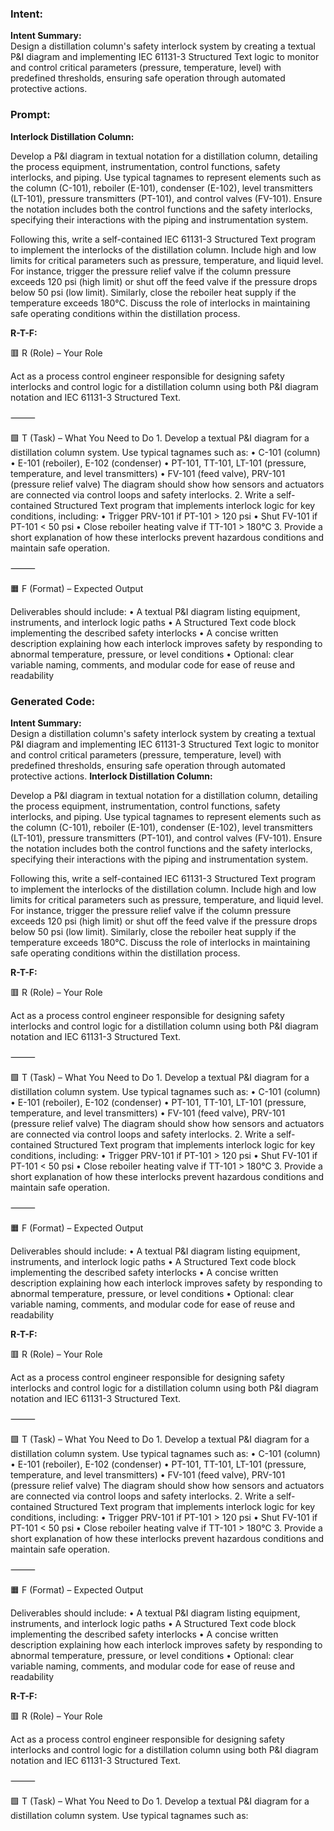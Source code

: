 ### Intent:
**Intent Summary:**  
Design a distillation column's safety interlock system by creating a textual P&I diagram and implementing IEC 61131-3 Structured Text logic to monitor and control critical parameters (pressure, temperature, level) with predefined thresholds, ensuring safe operation through automated protective actions.

### Prompt:
**Interlock Distillation Column:**

Develop a P&I diagram in textual notation for a distillation column, detailing the process equipment, instrumentation, control functions, safety interlocks, and piping. Use typical tagnames to represent elements such as the column (C-101), reboiler (E-101), condenser (E-102), level transmitters (LT-101), pressure transmitters (PT-101), and control valves (FV-101). Ensure the notation includes both the control functions and the safety interlocks, specifying their interactions with the piping and instrumentation system.

Following this, write a self-contained IEC 61131-3 Structured Text program to implement the interlocks of the distillation column. Include high and low limits for critical parameters such as pressure, temperature, and liquid level. For instance, trigger the pressure relief valve if the column pressure exceeds 120 psi (high limit) or shut off the feed valve if the pressure drops below 50 psi (low limit). Similarly, close the reboiler heat supply if the temperature exceeds 180°C. Discuss the role of interlocks in maintaining safe operating conditions within the distillation process.

**R-T-F:**

🟥 R (Role) – Your Role

Act as a process control engineer responsible for designing safety interlocks and control logic for a distillation column using both P&I diagram notation and IEC 61131-3 Structured Text.

⸻

🟩 T (Task) – What You Need to Do
	1.	Develop a textual P&I diagram for a distillation column system. Use typical tagnames such as:
	•	C-101 (column)
	•	E-101 (reboiler), E-102 (condenser)
	•	PT-101, TT-101, LT-101 (pressure, temperature, and level transmitters)
	•	FV-101 (feed valve), PRV-101 (pressure relief valve)
The diagram should show how sensors and actuators are connected via control loops and safety interlocks.
	2.	Write a self-contained Structured Text program that implements interlock logic for key conditions, including:
	•	Trigger PRV-101 if PT-101 > 120 psi
	•	Shut FV-101 if PT-101 < 50 psi
	•	Close reboiler heating valve if TT-101 > 180°C
	3.	Provide a short explanation of how these interlocks prevent hazardous conditions and maintain safe operation.

⸻

🟧 F (Format) – Expected Output

Deliverables should include:
	•	A textual P&I diagram listing equipment, instruments, and interlock logic paths
	•	A Structured Text code block implementing the described safety interlocks
	•	A concise written description explaining how each interlock improves safety by responding to abnormal temperature, pressure, or level conditions
	•	Optional: clear variable naming, comments, and modular code for ease of reuse and readability

### Generated Code:
**Intent Summary:**  
Design a distillation column's safety interlock system by creating a textual P&I diagram and implementing IEC 61131-3 Structured Text logic to monitor and control critical parameters (pressure, temperature, level) with predefined thresholds, ensuring safe operation through automated protective actions.
**Interlock Distillation Column:**

Develop a P&I diagram in textual notation for a distillation column, detailing the process equipment, instrumentation, control functions, safety interlocks, and piping. Use typical tagnames to represent elements such as the column (C-101), reboiler (E-101), condenser (E-102), level transmitters (LT-101), pressure transmitters (PT-101), and control valves (FV-101). Ensure the notation includes both the control functions and the safety interlocks, specifying their interactions with the piping and instrumentation system.

Following this, write a self-contained IEC 61131-3 Structured Text program to implement the interlocks of the distillation column. Include high and low limits for critical parameters such as pressure, temperature, and liquid level. For instance, trigger the pressure relief valve if the column pressure exceeds 120 psi (high limit) or shut off the feed valve if the pressure drops below 50 psi (low limit). Similarly, close the reboiler heat supply if the temperature exceeds 180°C. Discuss the role of interlocks in maintaining safe operating conditions within the distillation process.

**R-T-F:**

🟥 R (Role) – Your Role

Act as a process control engineer responsible for designing safety interlocks and control logic for a distillation column using both P&I diagram notation and IEC 61131-3 Structured Text.

⸻

🟩 T (Task) – What You Need to Do
	1.	Develop a textual P&I diagram for a distillation column system. Use typical tagnames such as:
	•	C-101 (column)
	•	E-101 (reboiler), E-102 (condenser)
	•	PT-101, TT-101, LT-101 (pressure, temperature, and level transmitters)
	•	FV-101 (feed valve), PRV-101 (pressure relief valve)
The diagram should show how sensors and actuators are connected via control loops and safety interlocks.
	2.	Write a self-contained Structured Text program that implements interlock logic for key conditions, including:
	•	Trigger PRV-101 if PT-101 > 120 psi
	•	Shut FV-101 if PT-101 < 50 psi
	•	Close reboiler heating valve if TT-101 > 180°C
	3.	Provide a short explanation of how these interlocks prevent hazardous conditions and maintain safe operation.

⸻

🟧 F (Format) – Expected Output

Deliverables should include:
	•	A textual P&I diagram listing equipment, instruments, and interlock logic paths
	•	A Structured Text code block implementing the described safety interlocks
	•	A concise written description explaining how each interlock improves safety by responding to abnormal temperature, pressure, or level conditions
	•	Optional: clear variable naming, comments, and modular code for ease of reuse and readability

**R-T-F:**

🟥 R (Role) – Your Role

Act as a process control engineer responsible for designing safety interlocks and control logic for a distillation column using both P&I diagram notation and IEC 61131-3 Structured Text.

⸻

🟩 T (Task) – What You Need to Do
	1.	Develop a textual P&I diagram for a distillation column system. Use typical tagnames such as:
	•	C-101 (column)
	•	E-101 (reboiler), E-102 (condenser)
	•	PT-101, TT-101, LT-101 (pressure, temperature, and level transmitters)
	•	FV-101 (feed valve), PRV-101 (pressure relief valve)
The diagram should show how sensors and actuators are connected via control loops and safety interlocks.
	2.	Write a self-contained Structured Text program that implements interlock logic for key conditions, including:
	•	Trigger PRV-101 if PT-101 > 120 psi
	•	Shut FV-101 if PT-101 < 50 psi
	•	Close reboiler heating valve if TT-101 > 180°C
	3.	Provide a short explanation of how these interlocks prevent hazardous conditions and maintain safe operation.

⸻

🟧 F (Format) – Expected Output

Deliverables should include:
	•	A textual P&I diagram listing equipment, instruments, and interlock logic paths
	•	A Structured Text code block implementing the described safety interlocks
	•	A concise written description explaining how each interlock improves safety by responding to abnormal temperature, pressure, or level conditions
	•	Optional: clear variable naming, comments, and modular code for ease of reuse and readability

**R-T-F:**

🟥 R (Role) – Your Role

Act as a process control engineer responsible for designing safety interlocks and control logic for a distillation column using both P&I diagram notation and IEC 61131-3 Structured Text.

⸻

🟩 T (Task) – What You Need to Do
	1.	Develop a textual P&I diagram for a distillation column system. Use typical tagnames such as:

